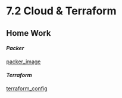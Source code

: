 # 7.2 Cloud & Terraform
## Home Work
#### ***Packer***
[packer_image](https://github.com/k0pec/netology_devops/tree/main/7.2_Cloud-Terraform/packer)

#### ***Terraform***
[terraform_config](https://github.com/k0pec/netology_devops/tree/main/7.2_Cloud-Terraform/terraform)